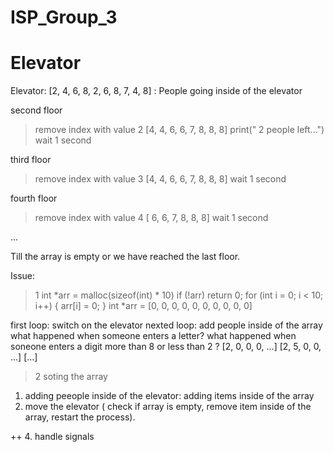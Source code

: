 # ISP_Group_3

# Elevator

Elevator: [2, 4, 6, 8, 2, 6, 8, 7, 4, 8] : People going inside of the elevator

second floor
> remove index with value 2
[4, 4, 6, 6, 7, 8, 8, 8]
print(" 2 people left...")
wait 1 second

third floor
> remove index with value 3
[4, 4, 6, 6, 7, 8, 8, 8]
wait 1 second


fourth floor
> remove index with value 4
[ 6, 6, 7, 8, 8, 8]
wait 1 second

...

Till the array is empty or we have reached the last floor.

Issue:

> 1
int *arr = malloc(sizeof(int) * 10)
if (!arr) return 0;
for (int i = 0; i < 10; i++) {
    arr[i] = 0;
}
int *arr = [0, 0, 0, 0, 0, 0, 0, 0, 0, 0]

first loop: switch on the elevator
    nexted loop: add people inside of the array
    what happened when someone enters a letter?
    what happened when soneone enters a digit more than 8 or less than 2 ?
            [2, 0, 0, 0, ...]
            [2, 5, 0, 0, ...]
            [...]     

> 2
soting the array

1. adding peeople inside of the elevator: adding items inside of the array
2. move the elevator ( check if array is empty, remove item inside of the array, restart the process).

++
4. handle signals
